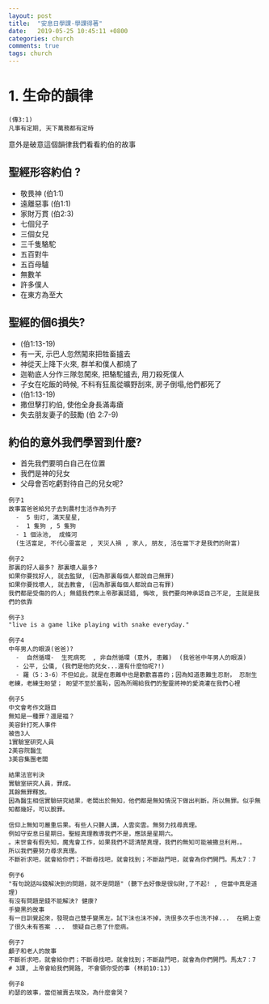 ```yaml
---
layout: post
title:  "安息日學課-學課得著"
date:   2019-05-25 10:45:11 +0800
categories: church
comments: true
tags: church 
---
```




# 1. 生命的韻律
~~~ 
(傳3:1)
凡事有定期, 天下萬務都有定時 
~~~

意外是破意這個韻律我們看看約伯的故事

## 聖經形容約伯  ?
- 敬畏神 (伯1:1)
- 遠離惡事 (伯1:1)
- 家財万貫 (伯2:3) 
- 七個兒子 
- 三個女兒 
- 三千隻駱駝 
- 五百對牛 
- 五百母驢
- 無數羊
- 許多僕人
- 在東方為至大



## 聖經的個6損失? 
- (伯1:13-19) 
- 有一天, 示巴人忽然闖來把牲畜攎去  
- 神從天上降下火來, 群羊和僕人都燒了
- 迦勒底人分作三隊忽闖來, 把駱駝攎去, 用刀殺死僕人
- 子女在吃飯的時候, 不料有狂風從曠野刮來, 房子倒塌,他們都死了
- (伯1:13-19) 
- 撒但擊打約伯, 使他全身長滿毒瘡
- 失去朋友妻子的鼓勵 (伯 2:7-9)



## 約伯的意外我們學習到什麼?
 - 首先我們要明白自己在位置
 - 我們是神的兒女
 - 父母會否吃虧對待自己的兒女呢?




~~~
例子1
故事富爸爸給兒子去到農村生活作為列子
  -  5 街灯, 滿天星星,  
  -  1 隻狗 , 5 隻狗
  - 1 個泳池,  成條河 
  (生活富足, 不代心靈富足 , 天災人禍 , 家人, 朋友, 活在當下才是我們的財富) 
~~~

~~~
例子2
那裏的好人最多? 那裏壞人最多?
如果你要找好人, 就去監獄, (因為那裏每個人都說自己無罪)
如果你要找壞人, 就去教會, (因為那裏每個人都說自己有罪)
我們都是受傷的的人; 無錯我們來上帝那裏認錯, 悔改, 我們要向神承認自己不足, 主就是我們的依靠
~~~
    
~~~
例子3
"live is a game like playing with snake everyday."
~~~

~~~
例子4
中年男人的眼淚(爸爸)?
  -  自然循環-  生死病死  , 非自然循環 (意外, 患難)  (我爸爸中年男人的眼淚)
  - 公平, 公儀, (我們是他的兒女...還有什麼怕呢?!)
  - 羅（5：3-6）不但如此，就是在患難中也是歡歡喜喜的；因為知道患難生忍耐， 忍耐生老練，老練生盼望； 盼望不至於羞恥，因為所賜給我們的聖靈將神的愛澆灌在我們心裡
~~~




~~~
例子5
中文會考作文題目
無知是一種罪？還是褔？
美容針打死人事件
被告3人
1實驗室研究人員
2美容院醫生
3美容集團老闆

結果法官判決
實驗室研究人員，罪成。
其餘無罪釋放。
因為醫生相信實驗研究結果，老闆出於無知，他們都是無知情況下做出判斷。所以無罪。似乎無知都幾好，可以脫罪。

信仰上無知可嚴重后果。有些人只聽人講，人雲奕雲。無努力找尋真理。
例如守安息日星期日。聖經真理教導我們不是，應該是星期六。
。末世會有假先知，魔鬼會工作，如果我們不認清楚真理，我們的無知可能被撒旦利用，。
所以我們要努力尋求真理。
不斷祈求吧，就會給你們；不斷尋找吧，就會找到；不斷敲門吧，就會為你們開門。馬太7：7
~~~

~~~
例子6
"有句說話叫錢解決到的問題，就不是問題" (聽下去好像是很似財,了不起! , 但當中真是道理)
有沒有問題是錢不能解決? 健康?
手變黑的故事
有一日訓覺起來，發現自己雙手變黑左。試下沬也沬不掉，洗很多次手也洗不掉...  在網上查了很久未有答案 ...  懷疑自己患了什麼病。
~~~

~~~
例子7  
顱子和老人的故事
不斷祈求吧，就會給你們；不斷尋找吧，就會找到；不斷敲門吧，就會為你們開門。馬太7：7
# 3課, 上帝會給我們開路, 不會領你受的事 (林前10:13)
~~~

~~~
例子8
約瑟的故事，當佢被賣去埃及，為什麼會哭？
~~~